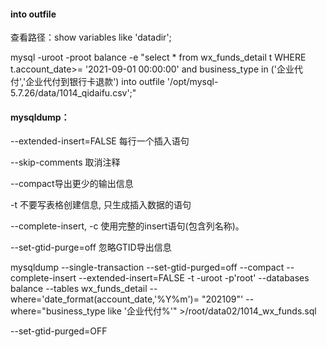 #### into outfile    

查看路径：show variables like 'datadir';



mysql -uroot -proot balance -e "select * from wx_funds_detail t WHERE t.account_date>= '2021-09-01 00:00:00' and business_type in ('企业代付','企业代付到银行卡退款') into outfile '/opt/mysql-5.7.26/data/1014_qidaifu.csv';"



#### mysqldump：

--extended-insert=FALSE  每行一个插入语句

--skip-comments 取消注释

--compact导出更少的输出信息

-t 不要写表格创建信息, 只生成插入数据的语句

--complete-insert,  -c
使用完整的insert语句(包含列名称)。



--set-gtid-purge=off 忽略GTID导出信息

mysqldump --single-transaction --set-gtid-purged=off --compact --complete-insert --extended-insert=FALSE -t -uroot -p'root' --databases balance --tables wx_funds_detail --where='date_format(account_date,'%Y%m')= "202109"' --where="business_type like '企业代付%'" >/root/data02/1014_wx_funds.sql



--set-gtid-purged=OFF